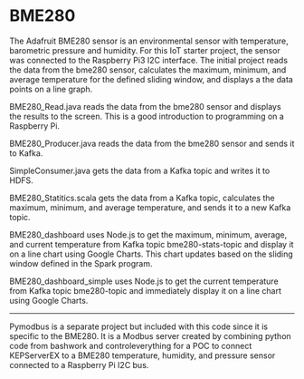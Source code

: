 # BME280

The Adafruit BME280 sensor is an environmental sensor with temperature, barometric pressure and humidity. For this IoT starter project, the sensor was connected to the Raspberry Pi3 I2C interface. The initial project reads the data from the bme280 sensor, calculates the maximum, minimum, and average temperature for the defined sliding window, and displays a the data points on a line graph.


BME280_Read.java reads the data from the bme280 sensor and displays the results to the screen. This is a good introduction to programming on a Raspberry Pi.

BME280_Producer.java reads the data from the bme280 sensor and sends it to Kafka.

SimpleConsumer.java gets the data from a Kafka topic and writes it to HDFS.

BME280_Statitics.scala gets the data from a Kafka topic, calculates the maximum, minimum, and average temperature, and sends it to a new Kafka topic.

BME280_dashboard uses Node.js to get the maximum, minimum, average, and current temperature from Kafka topic bme280-stats-topic and display it on a line chart using Google Charts. This chart updates based on the sliding window defined in the Spark program.

BME280_dashboard_simple uses Node.js to get the current temperature from Kafka topic bme280-topic and immediately display it on a line chart using Google Charts.

-----

Pymodbus is a separate project but included with this code since it is specific to the BME280. It is a Modbus server created by combining python code from bashwork and controleverything for a POC to connect KEPServerEX to a BME280 temperature, humidity, and pressure sensor connected to a Raspberry Pi I2C bus.
